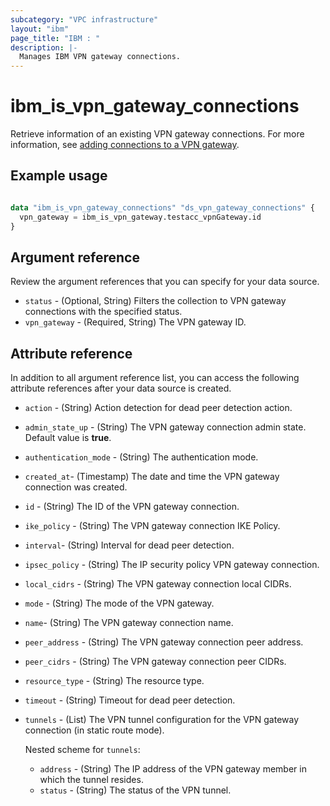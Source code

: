 ```yaml
---
subcategory: "VPC infrastructure"
layout: "ibm"
page_title: "IBM : "
description: |-
  Manages IBM VPN gateway connections.
---
```


# ibm_is_vpn_gateway_connections
Retrieve information of an existing VPN gateway connections. For more information, see [adding connections to a VPN gateway](https://cloud.ibm.com/docs/vpc?topic=vpc-vpn-adding-connections).


## Example usage

```terraform

data "ibm_is_vpn_gateway_connections" "ds_vpn_gateway_connections" {
  vpn_gateway = ibm_is_vpn_gateway.testacc_vpnGateway.id
}

```

## Argument reference
Review the argument references that you can specify for your data source. 

- `status` - (Optional, String) Filters the collection to VPN gateway connections with the specified status.
- `vpn_gateway` - (Required, String) The VPN gateway ID.

## Attribute reference
In addition to all argument reference list, you can access the following attribute references after your data source is created. 

- `action` - (String) Action detection for dead peer detection action.
- `admin_state_up` - (String) The VPN gateway connection admin state. Default value is **true**.
- `authentication_mode` - (String) The authentication mode.
- `created_at`- (Timestamp) The date and time the VPN gateway connection was created.
- `id` - (String) The ID of the VPN gateway connection.
- `ike_policy` - (String) The VPN gateway connection IKE Policy.
- `interval`-  (String) Interval for dead peer detection.
- `ipsec_policy` - (String) The IP security policy VPN gateway connection.
- `local_cidrs` - (String) The VPN gateway connection local CIDRs.
- `mode` - (String) The mode of the VPN gateway.
- `name`-  (String) The VPN gateway connection name.
- `peer_address` - (String) The VPN gateway connection peer address.
- `peer_cidrs` - (String) The VPN gateway connection peer CIDRs.
- `resource_type` - (String) The resource type.
- `timeout` - (String) Timeout for dead peer detection.
- `tunnels` - (List) The VPN tunnel configuration for the VPN gateway connection (in static route mode).

  Nested scheme for `tunnels`:
	- `address` - (String) The IP address of the VPN gateway member in which the tunnel resides.
	- `status` - (String) The status of the VPN tunnel.
